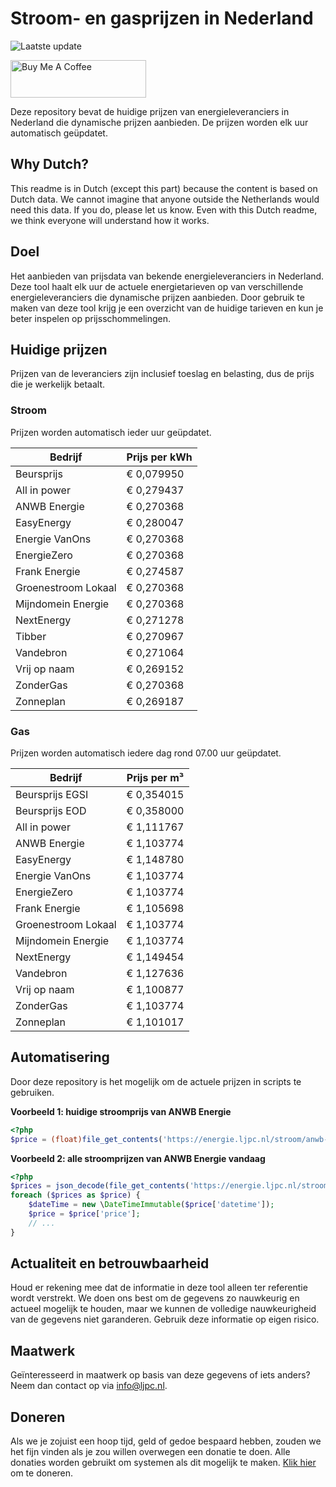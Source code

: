 # Stroom- en gasprijzen in Nederland

![Laatste update](https://img.shields.io/badge/laatste%20update-2023--07--03%2018%3A00%20CET-brightgreen)

<a href="https://www.buymeacoffee.com/Lars-" target="_blank"><img src="https://cdn.buymeacoffee.com/buttons/v2/default-orange.png" alt="Buy Me A Coffee" height="60" style="height: 60px !important;width: 217px !important;" ></a>

Deze repository bevat de huidige prijzen van energieleveranciers in Nederland die dynamische prijzen aanbieden. De prijzen worden elk uur automatisch geüpdatet.

## Why Dutch?

This readme is in Dutch (except this part) because the content is based on Dutch data. We cannot imagine that anyone outside the Netherlands would need this data. If you do, please let us know. Even with this Dutch readme, we think
everyone will understand how it works.

## Doel

Het aanbieden van prijsdata van bekende energieleveranciers in Nederland. Deze tool haalt elk uur de actuele energietarieven op van verschillende energieleveranciers die dynamische prijzen aanbieden. Door gebruik te maken van deze tool
krijg je een overzicht van de huidige tarieven en kun je beter inspelen op prijsschommelingen.

## Huidige prijzen

Prijzen van de leveranciers zijn inclusief toeslag en belasting, dus de prijs die je werkelijk betaalt.

### Stroom

Prijzen worden automatisch ieder uur geüpdatet.

 Bedrijf | Prijs per kWh 
---------|---------------
Beursprijs | € 0,079950
All in power | € 0,279437
ANWB Energie | € 0,270368
EasyEnergy | € 0,280047
Energie VanOns | € 0,270368
EnergieZero | € 0,270368
Frank Energie | € 0,274587
Groenestroom Lokaal | € 0,270368
Mijndomein Energie | € 0,270368
NextEnergy | € 0,271278
Tibber | € 0,270967
Vandebron | € 0,271064
Vrij op naam | € 0,269152
ZonderGas | € 0,270368
Zonneplan | € 0,269187


### Gas

Prijzen worden automatisch iedere dag rond 07.00 uur geüpdatet.

 Bedrijf | Prijs per m³ 
---------|--------------
Beursprijs EGSI | € 0,354015
Beursprijs EOD | € 0,358000
All in power | € 1,111767
ANWB Energie | € 1,103774
EasyEnergy | € 1,148780
Energie VanOns | € 1,103774
EnergieZero | € 1,103774
Frank Energie | € 1,105698
Groenestroom Lokaal | € 1,103774
Mijndomein Energie | € 1,103774
NextEnergy | € 1,149454
Vandebron | € 1,127636
Vrij op naam | € 1,100877
ZonderGas | € 1,103774
Zonneplan | € 1,101017


## Automatisering

Door deze repository is het mogelijk om de actuele prijzen in scripts te gebruiken.

**Voorbeeld 1: huidige stroomprijs van ANWB Energie**

```php
<?php
$price = (float)file_get_contents('https://energie.ljpc.nl/stroom/anwb-energie-nu.txt');

```

**Voorbeeld 2: alle stroomprijzen van ANWB Energie vandaag**

```php
<?php
$prices = json_decode(file_get_contents('https://energie.ljpc.nl/stroom/all-in-power-vandaag.json'),true);
foreach ($prices as $price) {
    $dateTime = new \DateTimeImmutable($price['datetime']);
    $price = $price['price'];
    // ...
}
```

## Actualiteit en betrouwbaarheid

Houd er rekening mee dat de informatie in deze tool alleen ter referentie wordt verstrekt. We doen ons best om de gegevens zo nauwkeurig en actueel mogelijk te houden, maar we kunnen de volledige nauwkeurigheid van de gegevens niet
garanderen. Gebruik deze informatie op eigen risico.

## Maatwerk

Geïnteresseerd in maatwerk op basis van deze gegevens of iets anders? Neem dan contact op
via [info@ljpc.nl](mailto:info@ljpc.nl?subject=Energie%20prijzen).

## Doneren

Als we je zojuist een hoop tijd, geld of gedoe bespaard hebben, zouden we het fijn vinden als je zou willen overwegen een
donatie te doen. Alle donaties worden gebruikt om systemen als dit mogelijk te
maken. [Klik hier](https://www.buymeacoffee.com/Lars-) om te doneren.

